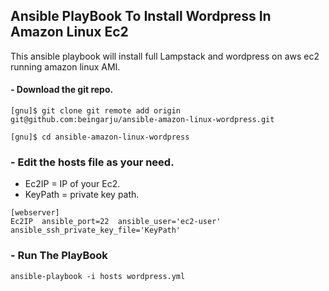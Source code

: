 ## Ansible PlayBook To Install Wordpress In Amazon Linux Ec2

This ansible playbook will install full Lampstack and wordpress on aws ec2 running amazon linux AMI.


#### - Download the git repo.

```
[gnu]$ git clone git remote add origin git@github.com:beingarju/ansible-amazon-linux-wordpress.git
```

```
[gnu]$ cd ansible-amazon-linux-wordpress
```

### - Edit the hosts file as your need.

- Ec2IP = IP of your Ec2.
- KeyPath = private key path.

```
[webserver]
Ec2IP  ansible_port=22  ansible_user='ec2-user'  ansible_ssh_private_key_file='KeyPath'

```
### - Run The PlayBook

```
ansible-playbook -i hosts wordpress.yml
```
